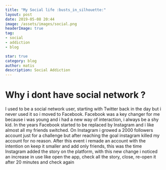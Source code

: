 ```yaml
---
title: "My Social life :busts_in_silhouette:"
layout: post
date: 2019-05-08 20:44
image: /assets/images/social.png
headerImage: true
tag:
- social
- addiction
- blog

star: true
category: blog
author: matis
description: Social Addiction
---
```

# Why i dont have social network ?
I used to be a social network user, starting with Twitter back in the day but i never used it so i moved to Facebook.
Facebook was a key changer for me because i was young and i had a new way of interaction, i always be a shy kid.
In the years Facebook started to be replaced by Instagram and i like almost all my friends switched.
On Instagram i growed a 2000 followers account just for a challenge but after reaching the goal instagram killed my account for no reason.
After this event i remade an account with the intention on keep it smaller and add only friends, this was the time Instagram added the story on the platform, with this new change i noticed an increase in use like open the app, check all the story, close, re-open it after 20 minutes and check again